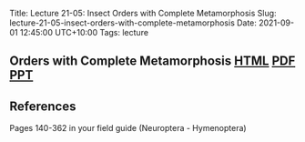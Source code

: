 Title: Lecture 21-05: Insect Orders with Complete Metamorphosis
Slug: lecture-21-05-insect-orders-with-complete-metamorphosis
Date: 2021-09-01 12:45:00 UTC+10:00
Tags: lecture

## Orders with Complete Metamorphosis [HTML](https://aubreymoore.github.io/albi345-slides/Orders-with-Complete-Metamorphosis/index.html) [PDF](https://aubreymoore.github.io/albi345-slides/Orders-with-Complete-Metamorphosis/Orders-with-Complete-Metamorphosis.pdf) [PPT](https://aubreymoore.github.io/albi345-slides/Orders-with-Complete-Metamorphosis/Orders-with-Complete-Metamorphosis.ppt) 

## References
Pages 140-362 in your field guide (Neuroptera - Hymenoptera)

